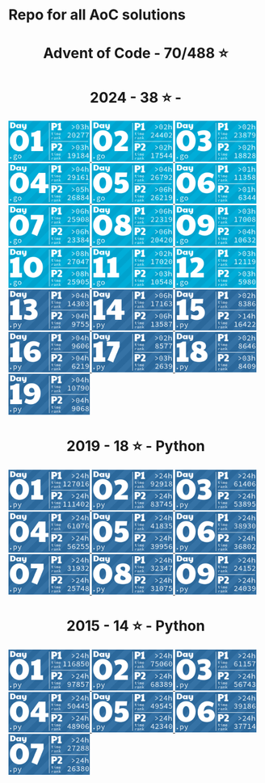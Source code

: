 <h1>Repo for all AoC solutions</h1>

<!-- AOC TILES BEGIN -->
<h1 align="center">
  Advent of Code - 70/488 ⭐
</h1>
<h1 align="center">
  2024 - 38 ⭐ - 
</h1>
<a href="2024-go/day01/main.go">
  <img src=".aoc_tiles/tiles/2024/01.png" width="161px">
</a>
<a href="2024-go/day02/main.go">
  <img src=".aoc_tiles/tiles/2024/02.png" width="161px">
</a>
<a href="2024-go/day03/main.go">
  <img src=".aoc_tiles/tiles/2024/03.png" width="161px">
</a>
<a href="2024-go/day04/main.go">
  <img src=".aoc_tiles/tiles/2024/04.png" width="161px">
</a>
<a href="2024-go/day05/main.go">
  <img src=".aoc_tiles/tiles/2024/05.png" width="161px">
</a>
<a href="2024-go/day06/main.go">
  <img src=".aoc_tiles/tiles/2024/06.png" width="161px">
</a>
<a href="2024-go/day07/main.go">
  <img src=".aoc_tiles/tiles/2024/07.png" width="161px">
</a>
<a href="2024-go/day08/main.go">
  <img src=".aoc_tiles/tiles/2024/08.png" width="161px">
</a>
<a href="2024-go/day09/main.go">
  <img src=".aoc_tiles/tiles/2024/09.png" width="161px">
</a>
<a href="2024-go/day10/main.go">
  <img src=".aoc_tiles/tiles/2024/10.png" width="161px">
</a>
<a href="2024-go/day11/main.go">
  <img src=".aoc_tiles/tiles/2024/11.png" width="161px">
</a>
<a href="2024-go/day12/main.go">
  <img src=".aoc_tiles/tiles/2024/12.png" width="161px">
</a>
<a href="2024-py/day13/main.py">
  <img src=".aoc_tiles/tiles/2024/13.png" width="161px">
</a>
<a href="2024-py/day14/day14.py">
  <img src=".aoc_tiles/tiles/2024/14.png" width="161px">
</a>
<a href="2024-py/day15/main.py">
  <img src=".aoc_tiles/tiles/2024/15.png" width="161px">
</a>
<a href="2024-py/day16/main.py">
  <img src=".aoc_tiles/tiles/2024/16.png" width="161px">
</a>
<a href="2024-py/day17/main.py">
  <img src=".aoc_tiles/tiles/2024/17.png" width="161px">
</a>
<a href="2024-py/day18/main.py">
  <img src=".aoc_tiles/tiles/2024/18.png" width="161px">
</a>
<a href="2024-py/day19/main.py">
  <img src=".aoc_tiles/tiles/2024/19.png" width="161px">
</a>
<h1 align="center">
  2019 - 18 ⭐ - Python
</h1>
<a href="2019-py/day01/main.py">
  <img src=".aoc_tiles/tiles/2019/01.png" width="161px">
</a>
<a href="2019-py/day02/main.py">
  <img src=".aoc_tiles/tiles/2019/02.png" width="161px">
</a>
<a href="2019-py/day03/main.py">
  <img src=".aoc_tiles/tiles/2019/03.png" width="161px">
</a>
<a href="2019-py/day04/main.py">
  <img src=".aoc_tiles/tiles/2019/04.png" width="161px">
</a>
<a href="2019-py/day05/main.py">
  <img src=".aoc_tiles/tiles/2019/05.png" width="161px">
</a>
<a href="2019-py/day06/main.py">
  <img src=".aoc_tiles/tiles/2019/06.png" width="161px">
</a>
<a href="2019-py/day07/main.py">
  <img src=".aoc_tiles/tiles/2019/07.png" width="161px">
</a>
<a href="2019-py/day08/main.py">
  <img src=".aoc_tiles/tiles/2019/08.png" width="161px">
</a>
<a href="2019-py/day09/main.py">
  <img src=".aoc_tiles/tiles/2019/09.png" width="161px">
</a>
<h1 align="center">
  2015 - 14 ⭐ - Python
</h1>
<a href="2015-py/day01/main.py">
  <img src=".aoc_tiles/tiles/2015/01.png" width="161px">
</a>
<a href="2015-py/day02/main.py">
  <img src=".aoc_tiles/tiles/2015/02.png" width="161px">
</a>
<a href="2015-py/day03/main.py">
  <img src=".aoc_tiles/tiles/2015/03.png" width="161px">
</a>
<a href="2015-py/day04/main.py">
  <img src=".aoc_tiles/tiles/2015/04.png" width="161px">
</a>
<a href="2015-py/day05/main.py">
  <img src=".aoc_tiles/tiles/2015/05.png" width="161px">
</a>
<a href="2015-py/day06/main.py">
  <img src=".aoc_tiles/tiles/2015/06.png" width="161px">
</a>
<a href="2015-py/day07/main.py">
  <img src=".aoc_tiles/tiles/2015/07.png" width="161px">
</a>
<!-- AOC TILES END -->